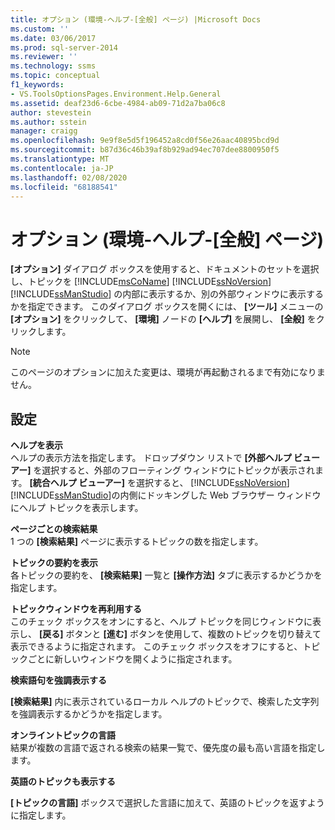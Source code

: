 ```yaml
---
title: オプション (環境-ヘルプ-[全般] ページ) |Microsoft Docs
ms.custom: ''
ms.date: 03/06/2017
ms.prod: sql-server-2014
ms.reviewer: ''
ms.technology: ssms
ms.topic: conceptual
f1_keywords:
- VS.ToolsOptionsPages.Environment.Help.General
ms.assetid: deaf23d6-6cbe-4984-ab09-71d2a7ba06c8
author: stevestein
ms.author: sstein
manager: craigg
ms.openlocfilehash: 9e9f8e5d5f196452a8cd0f56e26aac40895bcd9d
ms.sourcegitcommit: b87d36c46b39af8b929ad94ec707dee8800950f5
ms.translationtype: MT
ms.contentlocale: ja-JP
ms.lasthandoff: 02/08/2020
ms.locfileid: "68188541"
---
```

# <a name="options-environment-help-general-page"></a>オプション (環境-ヘルプ-[全般] ページ)
  
  **[オプション]** ダイアログ ボックスを使用すると、ドキュメントのセットを選択し、トピックを [!INCLUDE[msCoName](../../includes/msconame-md.md)] [!INCLUDE[ssNoVersion](../../includes/ssnoversion-md.md)] [!INCLUDE[ssManStudio](../../includes/ssmanstudio-md.md)] の内部に表示するか、別の外部ウィンドウに表示するかを指定できます。 このダイアログ ボックスを開くには、 **[ツール]** メニューの **[オプション]** をクリックして、 **[環境]** ノードの **[ヘルプ]** を展開し、 **[全般]** をクリックします。  
  
> [!NOTE]  
>  このページのオプションに加えた変更は、環境が再起動されるまで有効になりません。  
  
## <a name="settings"></a>設定  
 **ヘルプを表示**  
 ヘルプの表示方法を指定します。 ドロップダウン リストで **[外部ヘルプ ビューアー]** を選択すると、外部のフローティング ウィンドウにトピックが表示されます。 
  **[統合ヘルプ ビューアー]** を選択すると、 [!INCLUDE[ssNoVersion](../../includes/ssnoversion-md.md)] [!INCLUDE[ssManStudio](../../includes/ssmanstudio-md.md)]の内側にドッキングした Web ブラウザー ウィンドウにヘルプ トピックを表示します。  
  
 **ページごとの検索結果**  
 1 つの **[検索結果]** ページに表示するトピックの数を指定します。  
  
 **トピックの要約を表示**  
 各トピックの要約を、 **[検索結果]** 一覧と **[操作方法]** タブに表示するかどうかを指定します。  
  
 **トピックウィンドウを再利用する**  
 このチェック ボックスをオンにすると、ヘルプ トピックを同じウィンドウに表示し、 **[戻る]** ボタンと **[進む]** ボタンを使用して、複数のトピックを切り替えて表示できるように指定されます。 このチェック ボックスをオフにすると、トピックごとに新しいウィンドウを開くように指定されます。  
  
 **検索語句を強調表示する**  
 
  **[検索結果]** 内に表示されているローカル ヘルプのトピックで、検索した文字列を強調表示するかどうかを指定します。  
  
 **オンライントピックの言語**  
 結果が複数の言語で返される検索の結果一覧で、優先度の最も高い言語を指定します。  
  
 **英語のトピックも表示する**  
 
  **[トピックの言語]** ボックスで選択した言語に加えて、英語のトピックを返すように指定します。  
  
  
